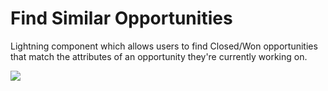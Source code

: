 # Find Similar Opportunities
Lightning component which allows users to find Closed/Won opportunities that match the attributes of an opportunity they're currently working on.

![](similaropp.gif)
